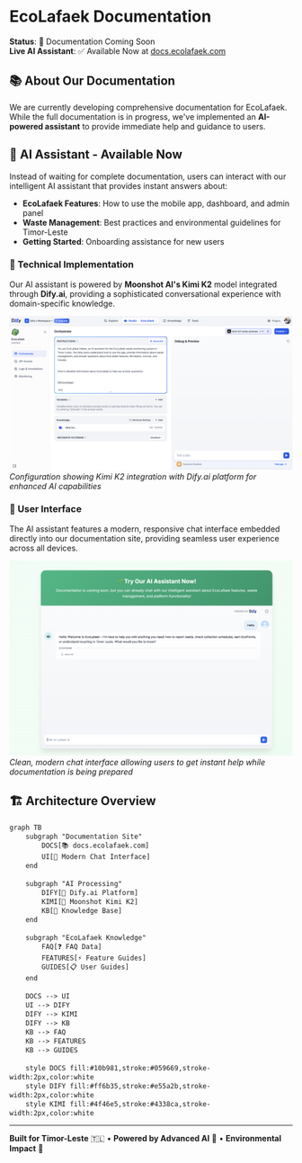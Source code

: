 # EcoLafaek Documentation

**Status**: 🚧 Documentation Coming Soon  
**Live AI Assistant**: ✅ Available Now at [docs.ecolafaek.com](https://docs.ecolafaek.com/)

## 📚 About Our Documentation

We are currently developing comprehensive documentation for EcoLafaek. While the full documentation is in progress, we've implemented an **AI-powered assistant** to provide immediate help and guidance to users.

## 🤖 AI Assistant - Available Now

Instead of waiting for complete documentation, users can interact with our intelligent AI assistant that provides instant answers about:

- **EcoLafaek Features**: How to use the mobile app, dashboard, and admin panel
- **Waste Management**: Best practices and environmental guidelines for Timor-Leste
- **Getting Started**: Onboarding assistance for new users

### 🔧 Technical Implementation

Our AI assistant is powered by **Moonshot AI's Kimi K2** model integrated through **Dify.ai**, providing a sophisticated conversational experience with domain-specific knowledge.

![Dify Configuration](image/dify_conf.png)
_Configuration showing Kimi K2 integration with Dify.ai platform for enhanced AI capabilities_

### 🎨 User Interface

The AI assistant features a modern, responsive chat interface embedded directly into our documentation site, providing seamless user experience across all devices.

![Chat Interface](image/chat_interface.png)
_Clean, modern chat interface allowing users to get instant help while documentation is being prepared_

## 🏗️ Architecture Overview

```mermaid
graph TB
    subgraph "Documentation Site"
        DOCS[📚 docs.ecolafaek.com]
        UI[🎨 Modern Chat Interface]
    end

    subgraph "AI Processing"
        DIFY[🔧 Dify.ai Platform]
        KIMI[🧠 Moonshot Kimi K2]
        KB[📖 Knowledge Base]
    end

    subgraph "EcoLafaek Knowledge"
        FAQ[❓ FAQ Data]
        FEATURES[⚡ Feature Guides]
        GUIDES[📋 User Guides]
    end

    DOCS --> UI
    UI --> DIFY
    DIFY --> KIMI
    DIFY --> KB
    KB --> FAQ
    KB --> FEATURES
    KB --> GUIDES

    style DOCS fill:#10b981,stroke:#059669,stroke-width:2px,color:white
    style DIFY fill:#ff6b35,stroke:#e55a2b,stroke-width:2px,color:white
    style KIMI fill:#4f46e5,stroke:#4338ca,stroke-width:2px,color:white
```

---

**Built for Timor-Leste** 🇹🇱 • **Powered by Advanced AI** 🤖 • **Environmental Impact** 🌱
